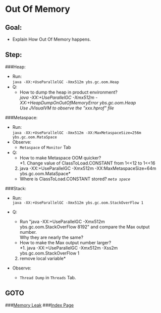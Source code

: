 Out Of Memory
==
Goal:
--
* Explain How Out Of Memory happens.


Step:
--
###Heap:
* Run:  
	`java -XX:+UseParallelGC -Xmx512m ybs.gc.oom.Heap`
* Q:  
	* How to dump the heap in product environment?  
	*java -XX:+UseParallelGC -Xmx512m -XX:+HeapDumpOnOutOfMemoryError ybs.gc.oom.Heap  
	Use JVisualVM to observe the "xxx.hprof" file*

###Metaspace:
* Run:  
	`java -XX:+UseParallelGC -Xmx512m -XX:MaxMetaspaceSize=256m ybs.gc.oom.MataSpace`
* Observe:  
	* `Metaspace` of `Monitor` Tab
* Q:  
	* How to make Metaspace OOM quicker?  
	*1. Change value of ClassToLoad.CONSTANT from 1<<12 to 1<<16
	2. java -XX:+UseParallelGC -Xmx512m -XX:MaxMetaspaceSize=64m ybs.gc.oom.MataSpace*
	* Where is ClassToLoad.CONSTANT stored?
	*`meta space`*

###Stack:
* Run:  
	`java -XX:+UseParallelGC -Xmx512m ybs.gc.oom.StackOverFlow 1`

* Q:  
	* Run "java -XX:+UseParallelGC -Xmx512m ybs.gc.oom.StackOverFlow 8192" and compare the Max output number.  
		Why they are nearly the same?  
	* How to make the Max output number larger?  
	*1. java -XX:+UseParallelGC -Xmx512m -Xss2m ybs.gc.oom.StackOverFlow 1
	2. remove local variable*
* Observe:  
	* `Thread Dump` in `Threads` Tab.


GOTO
--
###[Memory Leak](../memoryLeak/README.md)
###[Index Page](../../../../../../README.md)